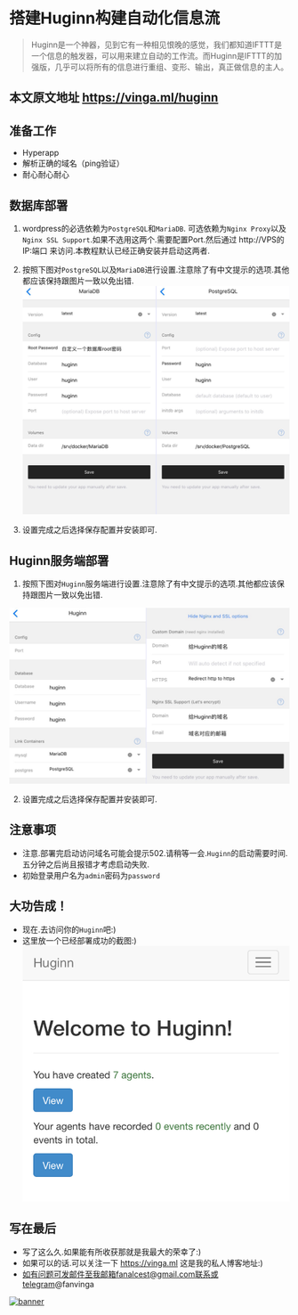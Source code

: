# 搭建Huginn构建自动化信息流

> Huginn是一个神器，见到它有一种相见恨晚的感觉，我们都知道IFTTT是一个信息的触发器，可以用来建立自动的工作流。而Huginn是IFTTT的加强版，几乎可以将所有的信息进行重组、变形、输出，真正做信息的主人。

## 本文原文地址 https://vinga.ml/huginn

## 准备工作

  *  Hyperapp
  *  解析正确的域名（ping验证）
  *  耐心耐心耐心

## 数据库部署

   1. wordpress的必选依赖为`PostgreSQL`和`MariaDB`. 可选依赖为`Nginx Proxy`以及`Nginx SSL Support`.如果不选用这两个.需要配置Port.然后通过 http://VPS的IP:端口 来访问.本教程默认已经正确安装并启动这两者.
	
  2. 按照下图对`PostgreSQL`以及`MariaDB`进行设置.注意除了有中文提示的选项.其他都应该保持跟图片一致以免出错.
	![](./images/huginn-1.jpg)
  
  3. 设置完成之后选择保存配置并安装即可.  
	  
## Huginn服务端部署

  1. 按照下图对`Huginn`服务端进行设置.注意除了有中文提示的选项.其他都应该保持跟图片一致以免出错.
  
  ![](./images/huginn-2.jpg)

  2. 设置完成之后选择保存配置并安装即可.  

## 注意事项

  * 注意.部署完启动访问域名可能会提示502.请稍等一会.`Huginn`的启动需要时间.五分钟之后尚且报错才考虑启动失败.
  * 初始登录用户名为`admin`密码为`password`
  
## 大功告成！


  * 现在.去访问你的`Huginn`吧:)
  * 这里放一个已经部署成功的截图:)
  ![](./images/huginn-3.jpg)
  
  
## 写在最后

  * 写了这么久.如果能有所收获那就是我最大的荣幸了:)
  * 如果可以的话.可以关注一下 https://vinga.ml 这是我的私人博客地址:)
  * 如有问题可发邮件至我邮箱fanalcest@gmail.com联系或telegram@fanvinga
 
   <a href="https://vinga.ml"><img src="https://d.vinga.ml/design/banner.png" alt="banner" target="_blank"></a>
